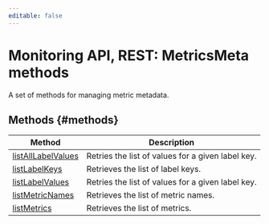 ```yaml
---
editable: false
---
```


# Monitoring API, REST: MetricsMeta methods
A set of methods for managing metric metadata.

## Methods {#methods}
Method | Description
--- | ---
[listAllLabelValues](listAllLabelValues.md) | Retries the list of values for a given label key.
[listLabelKeys](listLabelKeys.md) | Retrieves the list of label keys.
[listLabelValues](listLabelValues.md) | Retries the list of values for a given label key.
[listMetricNames](listMetricNames.md) | Retrieves the list of metric names.
[listMetrics](listMetrics.md) | Retrieves the list of metrics.